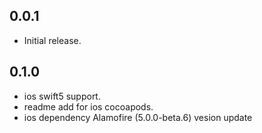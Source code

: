 ## 0.0.1

* Initial release.

## 0.1.0

* ios swift5 support.
* readme add for ios cocoapods.
* ios dependency Alamofire (5.0.0-beta.6) vesion update